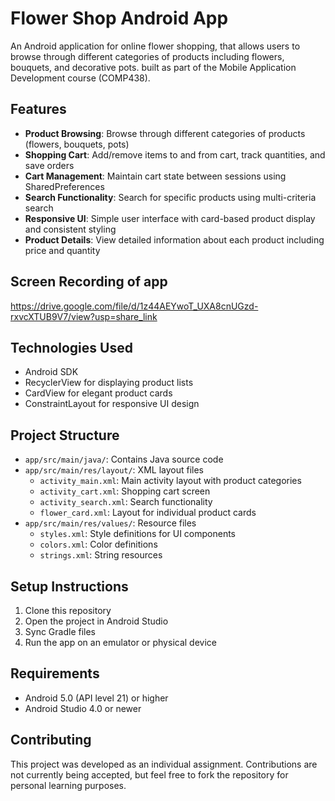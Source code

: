 # Flower Shop Android App

An Android application for online flower shopping, that allows users to browse through different categories of products including flowers, bouquets, and decorative pots. built as part of the Mobile Application Development course (COMP438).

## Features

- **Product Browsing**: Browse through different categories of products (flowers, bouquets, pots)
- **Shopping Cart**: Add/remove items to and from cart, track quantities, and save orders
- **Cart Management**: Maintain cart state between sessions using SharedPreferences
- **Search Functionality**: Search for specific products using multi-criteria search
- **Responsive UI**: Simple user interface with card-based product display and consistent styling
- **Product Details**: View detailed information about each product including price and quantity

## Screen Recording of app

https://drive.google.com/file/d/1z44AEYwoT_UXA8cnUGzd-rxvcXTUB9V7/view?usp=share_link

## Technologies Used

- Android SDK
- RecyclerView for displaying product lists
- CardView for elegant product cards
- ConstraintLayout for responsive UI design

## Project Structure

- `app/src/main/java/`: Contains Java source code
- `app/src/main/res/layout/`: XML layout files
  - `activity_main.xml`: Main activity layout with product categories
  - `activity_cart.xml`: Shopping cart screen
  - `activity_search.xml`: Search functionality
  - `flower_card.xml`: Layout for individual product cards
- `app/src/main/res/values/`: Resource files
  - `styles.xml`: Style definitions for UI components
  - `colors.xml`: Color definitions
  - `strings.xml`: String resources

## Setup Instructions

1. Clone this repository
2. Open the project in Android Studio
3. Sync Gradle files
4. Run the app on an emulator or physical device

## Requirements

- Android 5.0 (API level 21) or higher
- Android Studio 4.0 or newer

## Contributing

This project was developed as an individual assignment. Contributions are not currently being accepted, but feel free to fork the repository for personal learning purposes.
